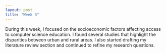 ```yaml
---
layout: post
title: "Week 3"
---
```

During this week, I focused on the socioeconomic factors affecting access to computer science education. 
I found several studies that highlight the disparities between urban and rural areas. I also started 
drafting my literature review section and continued to refine my research questions.
